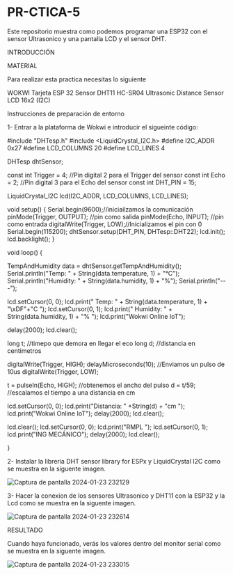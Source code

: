 # PR-CTICA-5

Este repositorio muestra como podemos programar una ESP32 con el sensor Ultrasonico y una pantalla LCD y el sensor DHT.

INTRODUCCIÓN

MATERIAL

Para realizar esta practica necesitas lo siguiente

WOKWI
Tarjeta ESP 32
Sensor DHT11
HC-SR04 Ultrasonic Distance Sensor
LCD 16x2 (I2C)

Instrucciones de preparación de entorno

1- Entrar a la plataforma de Wokwi e introducir el sigueinte código:

#include "DHTesp.h"
#include <LiquidCrystal_I2C.h>
#define I2C_ADDR    0x27
#define LCD_COLUMNS 20
#define LCD_LINES   4

DHTesp dhtSensor;

const int Trigger = 4;   //Pin digital 2 para el Trigger del sensor
const int Echo = 2;   //Pin digital 3 para el Echo del sensor
const int DHT_PIN = 15;



LiquidCrystal_I2C lcd(I2C_ADDR, LCD_COLUMNS, LCD_LINES);

void setup() {
  Serial.begin(9600);//iniciailzamos la comunicación
  pinMode(Trigger, OUTPUT); //pin como salida
  pinMode(Echo, INPUT);  //pin como entrada
  digitalWrite(Trigger, LOW);//Inicializamos el pin con 0
   Serial.begin(115200);
  dhtSensor.setup(DHT_PIN, DHTesp::DHT22);
  lcd.init();
  lcd.backlight();
}

void loop()
{

  TempAndHumidity  data = dhtSensor.getTempAndHumidity();
  Serial.println("Temp: " + String(data.temperature, 1) + "°C");
  Serial.println("Humidity: " + String(data.humidity, 1) + "%");
  Serial.println("---"); 

  lcd.setCursor(0, 0);
  lcd.print("  Temp: " + String(data.temperature, 1) + "\xDF"+"C  ");
  lcd.setCursor(0, 1);
  lcd.print(" Humidity: " + String(data.humidity, 1) + "% ");
  lcd.print("Wokwi Online IoT");

  delay(2000);
  lcd.clear();

  long t; //timepo que demora en llegar el eco
  long d; //distancia en centimetros

  digitalWrite(Trigger, HIGH);
  delayMicroseconds(10);          //Enviamos un pulso de 10us
  digitalWrite(Trigger, LOW);
  
  t = pulseIn(Echo, HIGH); //obtenemos el ancho del pulso
  d = t/59;             //escalamos el tiempo a una distancia en cm

  lcd.setCursor(0, 0);
  lcd.print("Distancia: " +String(d) + "cm  ");
  lcd.print("Wokwi Online IoT");
  delay(2000);
  lcd.clear();

  
  

  lcd.clear();
  lcd.setCursor(0, 0);
  lcd.print("RMPL ");
  lcd.setCursor(0, 1);
  lcd.print("ING MECÁNICO");
  delay(2000);
  lcd.clear();

}

2- Instalar la libreria DHT sensor library for ESPx y LiquidCrystal I2C como se muestra en la siguente imagen.

![Captura de pantalla 2024-01-23 232129](https://github.com/robertopatino42/PR-CTICA-5/assets/153964688/2c39d964-3c21-443c-aebd-151bcdfb7827)

3- Hacer la conexion de los sensores Ultrasonico y DHT11 con la ESP32 y la Lcd como se muestra en la siguente imagen.

![Captura de pantalla 2024-01-23 232614](https://github.com/robertopatino42/PR-CTICA-5/assets/153964688/d7b3bbc9-65b2-4464-bacc-2a8b756f3d89)

RESULTADO

Cuando haya funcionado, verás los valores dentro del monitor serial como se muestra en la siguente imagen.

![Captura de pantalla 2024-01-23 233015](https://github.com/robertopatino42/PR-CTICA-5/assets/153964688/3869f019-9001-489f-96f3-aeeb92cfd14f)

